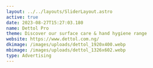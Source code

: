 ```yaml
---
layout: ../../layouts/SliderLayout.astro
active: true
date: 2023-08-27T15:27:03.180
name: Dettol Pro
theme: Discover our surface care & hand hygiene range
website: https://www.dettol.com.ng/
dkimage: /images/uploads/dettol_1920x400.webp
mbimage: /images/uploads/dettol_1326x602.webp
type: Advertising
---
```

